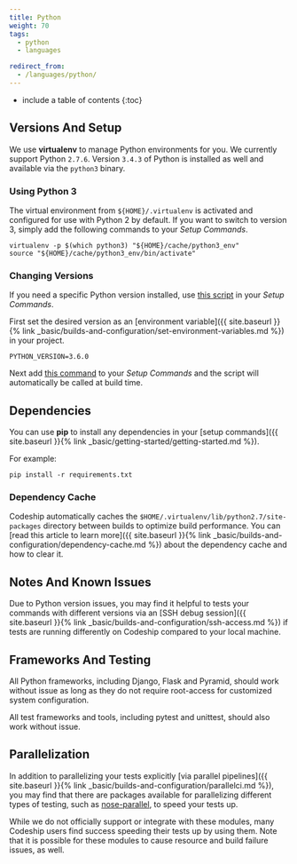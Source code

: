 ```yaml
---
title: Python
weight: 70
tags:
  - python
  - languages

redirect_from:
  - /languages/python/
---
```


* include a table of contents
{:toc}

## Versions And Setup

We use **virtualenv** to manage Python environments for you. We currently support Python `2.7.6`. Version `3.4.3` of Python is installed as well and available via the `python3` binary.

### Using Python 3

The virtual environment from `${HOME}/.virtualenv` is activated and configured for use with Python 2 by default. If you want to switch to version 3, simply add the following commands to your _Setup Commands_.

```shell
virtualenv -p $(which python3) "${HOME}/cache/python3_env"
source "${HOME}/cache/python3_env/bin/activate"
```

### Changing Versions

If you need a specific Python version installed, use [this script](https://github.com/codeship/scripts/blob/master/languages/python.sh) in your _Setup Commands_.

First set the desired version as an [environment variable]({{ site.baseurl }}{% link _basic/builds-and-configuration/set-environment-variables.md %}) in your project.

```shell
PYTHON_VERSION=3.6.0
```

Next add [this command](https://github.com/codeship/scripts/blob/master/languages/python.sh#L10) to your _Setup Commands_ and the script will automatically be called at build time.


## Dependencies

You can use **pip** to install any dependencies in your [setup commands]({{ site.baseurl }}{% link _basic/getting-started/getting-started.md %}).

For example:

```shell
pip install -r requirements.txt
```

### Dependency Cache

Codeship automatically caches the `$HOME/.virtualenv/lib/python2.7/site-packages` directory between builds to optimize build performance. You can [read this article to learn more]({{ site.baseurl }}{% link _basic/builds-and-configuration/dependency-cache.md %}) about the dependency cache and how to clear it.

## Notes And Known Issues

Due to Python version issues, you may find it helpful to tests your commands with different versions via an [SSH debug session]({{ site.baseurl }}{% link _basic/builds-and-configuration/ssh-access.md %}) if tests are running differently on Codeship compared to your local machine.

## Frameworks And Testing

All Python frameworks, including Django, Flask and Pyramid, should work without issue as long as they do not require root-access for customized system configuration.

All test frameworks and tools, including pytest and unittest, should also work without issue.

## Parallelization

In addition to parallelizing your tests explicitly [via parallel pipelines]({{ site.baseurl }}{% link _basic/builds-and-configuration/parallelci.md %}), you may find that there are packages available for parallelizing different types of testing, such as [nose-parallel](https://pypi.python.org/pypi/nose-parallel), to speed your tests up.

While we do not officially support or integrate with these modules, many Codeship users find success speeding their tests up by using them. Note that it is possible for these modules to cause resource and build failure issues, as well.

